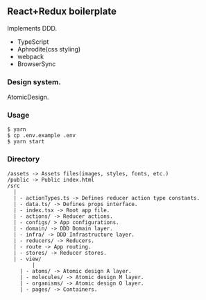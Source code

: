 ## React+Redux boilerplate

Implements DDD.

- TypeScript
- Aphrodite(css styling)
- webpack
- BrowserSync

### Design system.

AtomicDesign.

### Usage

```
$ yarn
$ cp .env.example .env
$ yarn start
```

### Directory

```
/assets -> Assets files(images, styles, fonts, etc.)
/public -> Public index.html
/src
  |
  | - actionTypes.ts -> Defines reducer action type constants.
  | - data.ts/ -> Defines props interface.
  | - index.tsx -> Root app file.
  | - actions/ -> Reducer actions.
  | - configs/ > App configurations.
  | - domain/ -> DDD Domain layer.
  | - infra/ -> DDD Infrastructure layer.
  | - reducers/ -> Reducers.
  | - route -> App routing.
  | - stores/ -> Reducer stores.
  | - view/
        |
	| - atoms/ -> Atomic design A layer.
	| - molecules/ -> Atomic design M layer.
	| - organisms/ -> Atomic design O layer.
	| - pages/ -> Containers.
```
